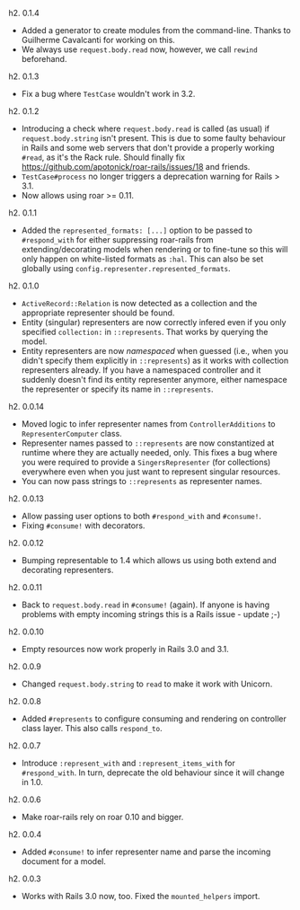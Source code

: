 h2. 0.1.4

* Added a generator to create modules from the command-line. Thanks to Guilherme Cavalcanti <guiocavalcanti> for working on this.
* We always use `request.body.read` now, however, we call `rewind` beforehand.

h2. 0.1.3

* Fix a bug where `TestCase` wouldn't work in 3.2.

h2. 0.1.2

* Introducing a check where `request.body.read` is called (as usual) if `request.body.string` isn't present. This is due to some faulty behaviour in Rails and some web servers that don't provide a properly working `#read`, as it's the Rack rule. Should finally fix https://github.com/apotonick/roar-rails/issues/18 and friends.
* `TestCase#process` no longer triggers a deprecation warning for Rails > 3.1.
* Now allows using roar >= 0.11.

h2. 0.1.1

* Added the `represented_formats: [...]` option to be passed to `#respond_with` for either suppressing roar-rails from extending/decorating models when rendering or to fine-tune so this will only happen on white-listed formats as `:hal`. This can also be set globally using `config.representer.represented_formats`.

h2. 0.1.0

* `ActiveRecord::Relation` is now detected as a collection and the appropriate representer should be found.
* Entity (singular) representers are now correctly infered even if you only specified `collection:` in `::represents`. That works by querying the model.
* Entity representers are now *namespaced* when guessed (i.e., when you didn't specify them explicitly in `::represents`) as it works with collection representers already. If you have a namespaced controller and it suddenly doesn't find its entity representer anymore, either namespace the representer or specify its name in `::represents`.

h2. 0.0.14

* Moved logic to infer representer names from `ControllerAdditions` to `RepresenterComputer` class.
* Representer names passed to `::represents` are now constantized at runtime where they are actually needed, only. This fixes a bug where you were required to provide a `SingersRepresenter` (for collections) everywhere even when you just want to represent singular resources.
* You can now pass strings to `::represents` as representer names.

h2. 0.0.13

* Allow passing user options to both `#respond_with` and `#consume!`.
* Fixing `#consume!` with decorators.

h2. 0.0.12

* Bumping representable to 1.4 which allows us using both extend and decorating representers.

h2. 0.0.11

* Back to `request.body.read` in `#consume!` (again). If anyone is having problems with empty incoming strings this is a Rails issue - update ;-)

h2. 0.0.10

* Empty resources now work properly in Rails 3.0 and 3.1.

h2. 0.0.9

* Changed `request.body.string` to `read` to make it work with Unicorn.

h2. 0.0.8

* Added `#represents` to configure consuming and rendering on controller class layer. This also calls `respond_to`.

h2. 0.0.7

* Introduce `:represent_with` and `:represent_items_with` for `#respond_with`. In turn, deprecate the old behaviour since it will change in 1.0.

h2. 0.0.6

* Make roar-rails rely on roar 0.10 and bigger.

h2. 0.0.4

* Added `#consume!` to infer representer name and parse the incoming document for a model.

h2. 0.0.3

* Works with Rails 3.0 now, too. Fixed the `mounted_helpers` import.
